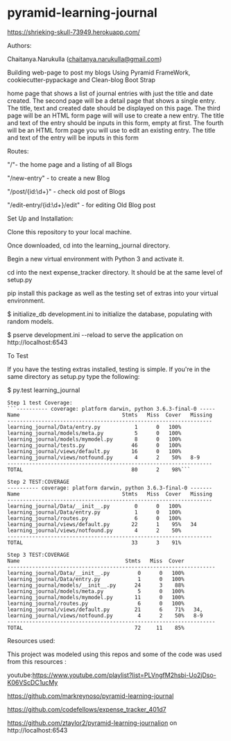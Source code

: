 # pyramid-learning-journal

https://shrieking-skull-73949.herokuapp.com/

Authors:

Chaitanya.Narukulla (chaitanya.narukulla@gmail.com)


Building web-page to post my blogs Using  Pyramid FrameWork,
cookiecutter-pypackage and Clean-blog Boot Strap

home page that shows a list of journal entries with just the title and date created.
The second page will be a detail page that shows a single entry. The title, text and created date should be displayed on this page.
The third page will  be an HTML form page will will use to create a new entry. The title and text of the entry should be inputs in this form, empty at first.
The fourth will   be an HTML form page you will use to edit an existing entry. The title and text of the entry will be inputs in this form

Routes:

"/"- the home page and a listing of all Blogs

"/new-entry" - to create a new Blog

"/post/{id:\d+}" - check old post of Blogs

"/edit-entry/{id:\d+}/edit" - for editing Old Blog post


Set Up and Installation:

Clone this repository to your local machine.

Once downloaded, cd into the learning_journal directory.

Begin a new virtual environment with Python 3 and activate it.

cd into the next expense_tracker directory. It should be at the same level of setup.py

pip install this package as well as the testing set of extras into your virtual environment.

$ initialize_db development.ini to initialize the database, populating with random models.

$ pserve development.ini --reload to serve the application on http://localhost:6543

To Test

If you have the testing extras installed, testing is simple. If you're in the same directory as setup.py type the following:

$ py.test learning_journal


```
Step 1 test Coverage:
```---------- coverage: platform darwin, python 3.6.3-final-0 -----
Name                                 Stmts   Miss  Cover   Missing
------------------------------------------------------------------
learning_journal/Data/entry.py           1      0   100%
learning_journal/models/meta.py          5      0   100%
learning_journal/models/mymodel.py       8      0   100%
learning_journal/tests.py               46      0   100%
learning_journal/views/default.py       16      0   100%
learning_journal/views/notfound.py       4      2    50%   8-9
------------------------------------------------------------------
TOTAL                                   80      2    98%```
```
```
Step 2 TEST:COVERAGE
---------- coverage: platform darwin, python 3.6.3-final-0 -------
Name                                 Stmts   Miss  Cover   Missing
------------------------------------------------------------------
learning_journal/Data/__init__.py        0      0   100%
learning_journal/Data/entry.py           1      0   100%
learning_journal/routes.py               6      0   100%
learning_journal/views/default.py       22      1    95%   34
learning_journal/views/notfound.py       4      2    50%   
------------------------------------------------------------------
TOTAL                                   33      3    91%
```
```
Step 3 TEST:COVERAGE
Name                                  Stmts   Miss  Cover   
-------------------------------------------------------------------
learning_journal/Data/__init__.py         0      0   100%
learning_journal/Data/entry.py            1      0   100%
learning_journal/models/__init__.py      24      3    88%   
learning_journal/models/meta.py           5      0   100%
learning_journal/models/mymodel.py       11      0   100%
learning_journal/routes.py                6      0   100%
learning_journal/views/default.py        21      6    71%   34,
learning_journal/views/notfound.py        4      2    50%   8-9
-------------------------------------------------------------------
TOTAL                                    72     11    85%
```
Resources used:

This project was modeled using this repos and some of the code was used from this resources :

youtube:https://www.youtube.com/playlist?list=PLVngfM2hsbi-Uo2jDso-K06VScDC1ucMy

https://github.com/markreynoso/pyramid-learning-journal

https://github.com/codefellows/expense_tracker_401d7

https://github.com/ztaylor2/pyramid-learning-journalion on http://localhost:6543



